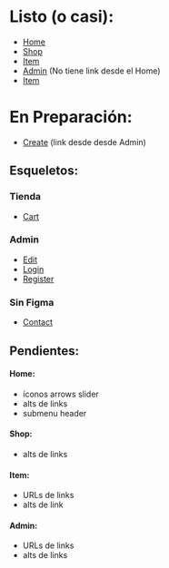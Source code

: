 # Listo (o casi):

-   [Home](https://hhuzanh.github.io/funkoshop/)
-   [Shop](https://hhuzanh.github.io/funkoshop/shop.html)
-   [Item](https://hhuzanh.github.io/funkoshop/item.html)
-   [Admin](https://hhuzanh.github.io/funkoshop/admin.html) (No tiene link desde el Home)
-   [Item](https://hhuzanh.github.io/funkoshop/item.html)

# En Preparación:

-   [Create](https://hhuzanh.github.io/funkoshop/create.html) (link desde desde Admin)

## Esqueletos:

### Tienda

-   [Cart](https://hhuzanh.github.io/funkoshop/cart.html)

### Admin

-   [Edit](https://hhuzanh.github.io/funkoshop/edit.html)
-   [Login](https://hhuzanh.github.io/funkoshop/login.html)
-   [Register](https://hhuzanh.github.io/funkoshop/register.html)

### Sin Figma

-   [Contact](https://hhuzanh.github.io/funkoshop/contact.html)

## Pendientes:

#### Home:

-   íconos arrows slider
-   alts de links
-   submenu header

#### Shop:

-   alts de links

#### Item:

-   URLs de links
-   alts de link

#### Admin:

-   URLs de links
-   alts de links
